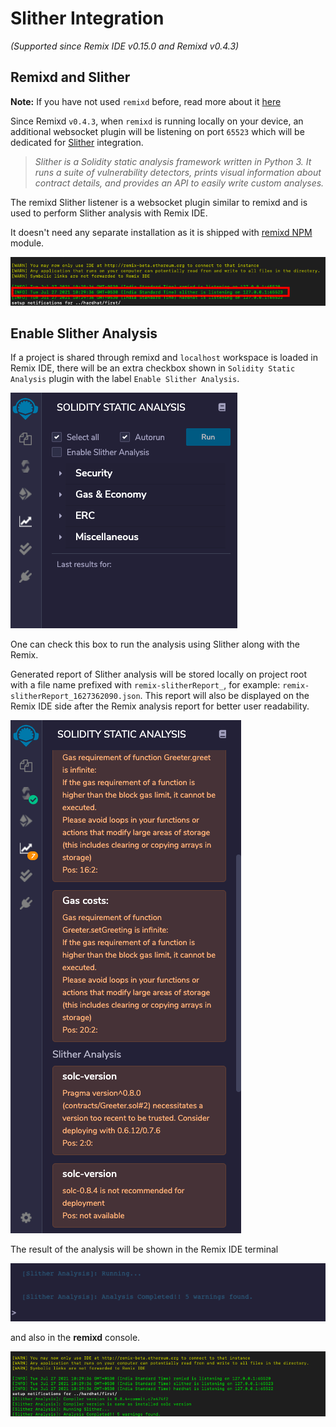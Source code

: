 Slither Integration
============

_(Supported since Remix IDE v0.15.0 and Remixd v0.4.3)_

Remixd and Slither
------------------

**Note:** If you have not used `remixd` before, read more about it [here](./remixd.html)

Since Remixd `v0.4.3`, when `remixd` is running locally on your device, an additional websocket plugin will be listening on port `65523` which will be dedicated for [Slither](https://github.com/crytic/slither) integration.

> _Slither is a Solidity static analysis framework written in Python 3. It runs a suite of vulnerability detectors, prints visual information about contract details, and provides an API to easily write custom analyses._

The remixd Slither listener is a websocket plugin similar to remixd and is used to perform Slither analysis with Remix IDE. 

It doesn't need any separate installation as it is shipped with [remixd NPM](https://www.npmjs.com/package/@remix-project/remixd) module.

![](images/a-slither-remixd.png)

Enable Slither Analysis
------------------

If a project is shared through remixd and `localhost` workspace is loaded in Remix IDE, there will be an extra checkbox shown in `Solidity Static Analysis` plugin with the label `Enable Slither Analysis`.

![](images/a-slither-analysis.png)

One can check this box to run the analysis using Slither along with the Remix. 

Generated report of Slither analysis will be stored locally on project root with a file name prefixed with `remix-slitherReport_`, for example: `remix-slitherReport_1627362090.json`. This report will also be displayed on the Remix IDE side after the Remix analysis report for better user readability.

![](images/a-slither-analysis-success.png)

The result of the analysis will be shown in the Remix IDE terminal 

![](images/a-slither-analysis-success-terminal.png)

and also in the **remixd** console.

![](images/a-slither-analysis-success-remixd.png)




